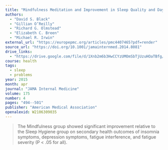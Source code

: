 ```yaml
---
title: "Mindfulness Meditation and Improvement in Sleep Quality and Daytime Impairment Among Older Adults With Sleep Disturbances"
authors:
  - "David S. Black"
  - "Gillian O’Reilly"
  - "Richard G. Olmstead"
  - "Elizabeth C. Breen"
  - "Michael R. Irwin"
external_url: "https://europepmc.org/articles/pmc4407465?pdf=render"
source_url: "https://doi.org/10.1001/jamainternmed.2014.8081"
drive_links:
  - "https://drive.google.com/file/d/1Xnb2m6b3HwCCYzUMOmSbTjUzuHOaTBfg/view?usp=drivesdk"
course: health
tags:
  - sleep
  - problems
year: 2015
month: apr
journal: "JAMA Internal Medicine"
volume: 175
number: 4
pages: "494--501"
publisher: "American Medical Association"
openalexid: W2106309035
---
```


> The Mindfulness group showed significant improvement relative to the Sleep Hygiene group on secondary health outcomes of insomnia symptoms, depression symptoms, fatigue interference, and fatigue severity (P < .05 for all).
